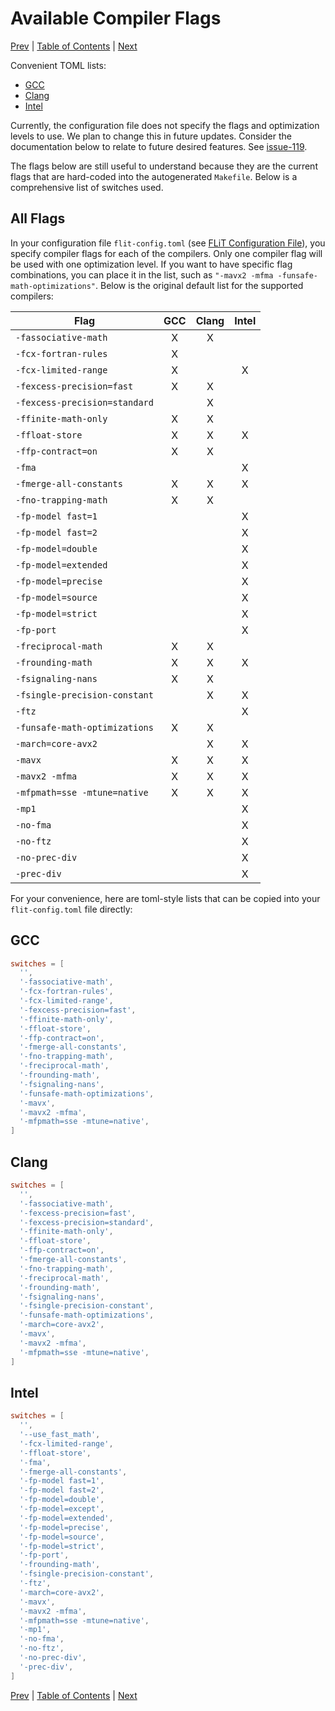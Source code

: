 # Available Compiler Flags

[Prev](flit-configuration-file.md)
|
[Table of Contents](README.md)
|
[Next](writing-test-cases.md)

Convenient TOML lists:

* [GCC](#gcc)
* [Clang](#clang)
* [Intel](#intel)

Currently, the configuration file does not specify the flags and optimization
levels to use.  We plan to change this in future updates.  Consider the
documentation below to relate to future desired features.  See
[issue-119](https://github.com/PRUNERS/FLiT/issues/119).

The flags below are still useful to understand because they are the current
flags that are hard-coded into the autogenerated `Makefile`.  Below is a
comprehensive list of switches used.


## All Flags

In your configuration file `flit-config.toml` (see [FLiT Configuration
File](flit-configuration-file.md)), you specify compiler flags for each of the
compilers.  Only one compiler flag will be used with one optimization level.
If you want to have specific flag combinations, you can place it in the list,
such as `"-mavx2 -mfma -funsafe-math-optimizations"`.  Below is the original
default list for the supported compilers:

| Flag                          |  GCC  | Clang | Intel |
| ----------------------------- |:-----:|:-----:|:-----:|
| `-fassociative-math`          |   X   |   X   |       |
| `-fcx-fortran-rules`          |   X   |       |       |
| `-fcx-limited-range`          |   X   |       |   X   |
| `-fexcess-precision=fast`     |   X   |   X   |       |
| `-fexcess-precision=standard` |       |   X   |       |
| `-ffinite-math-only`          |   X   |   X   |       |
| `-ffloat-store`               |   X   |   X   |   X   |
| `-ffp-contract=on`            |   X   |   X   |       |
| `-fma`                        |       |       |   X   |
| `-fmerge-all-constants`       |   X   |   X   |   X   |
| `-fno-trapping-math`          |   X   |   X   |       |
| `-fp-model fast=1`            |       |       |   X   |
| `-fp-model fast=2`            |       |       |   X   |
| `-fp-model=double`            |       |       |   X   |
| `-fp-model=extended`          |       |       |   X   |
| `-fp-model=precise`           |       |       |   X   |
| `-fp-model=source`            |       |       |   X   |
| `-fp-model=strict`            |       |       |   X   |
| `-fp-port`                    |       |       |   X   |
| `-freciprocal-math`           |   X   |   X   |       |
| `-frounding-math`             |   X   |   X   |   X   |
| `-fsignaling-nans`            |   X   |   X   |       |
| `-fsingle-precision-constant` |       |   X   |   X   |
| `-ftz`                        |       |       |   X   |
| `-funsafe-math-optimizations` |   X   |   X   |       |
| `-march=core-avx2`            |       |   X   |   X   |
| `-mavx`                       |   X   |   X   |   X   |
| `-mavx2 -mfma`                |   X   |   X   |   X   |
| `-mfpmath=sse -mtune=native`  |   X   |   X   |   X   |
| `-mp1`                        |       |       |   X   |
| `-no-fma`                     |       |       |   X   |
| `-no-ftz`                     |       |       |   X   |
| `-no-prec-div`                |       |       |   X   |
| `-prec-div`                   |       |       |   X   |

For your convenience, here are toml-style lists that can be copied into your
`flit-config.toml` file directly:

## GCC

```toml
switches = [
  '',
  '-fassociative-math',
  '-fcx-fortran-rules',
  '-fcx-limited-range',
  '-fexcess-precision=fast',
  '-ffinite-math-only',
  '-ffloat-store',
  '-ffp-contract=on',
  '-fmerge-all-constants',
  '-fno-trapping-math',
  '-freciprocal-math',
  '-frounding-math',
  '-fsignaling-nans',
  '-funsafe-math-optimizations',
  '-mavx',
  '-mavx2 -mfma',
  '-mfpmath=sse -mtune=native',
]
```

## Clang

```toml
switches = [
  '',
  '-fassociative-math',
  '-fexcess-precision=fast',
  '-fexcess-precision=standard',
  '-ffinite-math-only',
  '-ffloat-store',
  '-ffp-contract=on',
  '-fmerge-all-constants',
  '-fno-trapping-math',
  '-freciprocal-math',
  '-frounding-math',
  '-fsignaling-nans',
  '-fsingle-precision-constant',
  '-funsafe-math-optimizations',
  '-march=core-avx2',
  '-mavx',
  '-mavx2 -mfma',
  '-mfpmath=sse -mtune=native',
]
```

## Intel

```toml
switches = [
  '',
  '--use_fast_math',
  '-fcx-limited-range',
  '-ffloat-store',
  '-fma',
  '-fmerge-all-constants',
  '-fp-model fast=1',
  '-fp-model fast=2',
  '-fp-model=double',
  '-fp-model=except',
  '-fp-model=extended',
  '-fp-model=precise',
  '-fp-model=source',
  '-fp-model=strict',
  '-fp-port',
  '-frounding-math',
  '-fsingle-precision-constant',
  '-ftz',
  '-march=core-avx2',
  '-mavx',
  '-mavx2 -mfma',
  '-mfpmath=sse -mtune=native',
  '-mp1',
  '-no-fma',
  '-no-ftz',
  '-no-prec-div',
  '-prec-div',
]
```

[Prev](flit-configuration-file.md)
|
[Table of Contents](README.md)
|
[Next](writing-test-cases.md)
